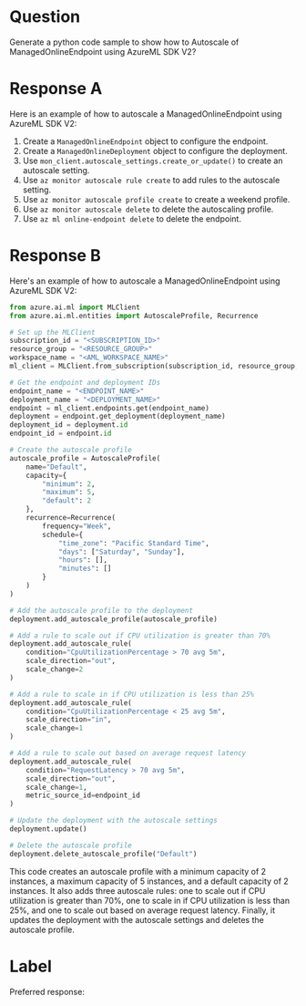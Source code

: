 
# Question

Generate a python code sample to show how to Autoscale of ManagedOnlineEndpoint using AzureML SDK V2?

# Response A

Here is an example of how to autoscale a ManagedOnlineEndpoint using AzureML SDK V2:

1. Create a `ManagedOnlineEndpoint` object to configure the endpoint.
2. Create a `ManagedOnlineDeployment` object to configure the deployment.
3. Use `mon_client.autoscale_settings.create_or_update()` to create an autoscale setting.
4. Use `az monitor autoscale rule create` to add rules to the autoscale setting.
5. Use `az monitor autoscale profile create` to create a weekend profile.
6. Use `az monitor autoscale delete` to delete the autoscaling profile.
7. Use `az ml online-endpoint delete` to delete the endpoint.

# Response B

Here's an example of how to autoscale a ManagedOnlineEndpoint using AzureML SDK V2:

```python
from azure.ai.ml import MLClient
from azure.ai.ml.entities import AutoscaleProfile, Recurrence

# Set up the MLClient
subscription_id = "<SUBSCRIPTION_ID>"
resource_group = "<RESOURCE_GROUP>"
workspace_name = "<AML_WORKSPACE_NAME>"
ml_client = MLClient.from_subscription(subscription_id, resource_group, workspace_name)

# Get the endpoint and deployment IDs
endpoint_name = "<ENDPOINT_NAME>"
deployment_name = "<DEPLOYMENT_NAME>"
endpoint = ml_client.endpoints.get(endpoint_name)
deployment = endpoint.get_deployment(deployment_name)
deployment_id = deployment.id
endpoint_id = endpoint.id

# Create the autoscale profile
autoscale_profile = AutoscaleProfile(
    name="Default",
    capacity={
        "minimum": 2,
        "maximum": 5,
        "default": 2
    },
    recurrence=Recurrence(
        frequency="Week",
        schedule={
            "time_zone": "Pacific Standard Time",
            "days": ["Saturday", "Sunday"],
            "hours": [],
            "minutes": []
        }
    )
)

# Add the autoscale profile to the deployment
deployment.add_autoscale_profile(autoscale_profile)

# Add a rule to scale out if CPU utilization is greater than 70%
deployment.add_autoscale_rule(
    condition="CpuUtilizationPercentage > 70 avg 5m",
    scale_direction="out",
    scale_change=2
)

# Add a rule to scale in if CPU utilization is less than 25%
deployment.add_autoscale_rule(
    condition="CpuUtilizationPercentage < 25 avg 5m",
    scale_direction="in",
    scale_change=1
)

# Add a rule to scale out based on average request latency
deployment.add_autoscale_rule(
    condition="RequestLatency > 70 avg 5m",
    scale_direction="out",
    scale_change=1,
    metric_source_id=endpoint_id
)

# Update the deployment with the autoscale settings
deployment.update()

# Delete the autoscale profile
deployment.delete_autoscale_profile("Default")
``` 

This code creates an autoscale profile with a minimum capacity of 2 instances, a maximum capacity of 5 instances, and a default capacity of 2 instances. It also adds three autoscale rules: one to scale out if CPU utilization is greater than 70%, one to scale in if CPU utilization is less than 25%, and one to scale out based on average request latency. Finally, it updates the deployment with the autoscale settings and deletes the autoscale profile.

# Label

Preferred response: 
